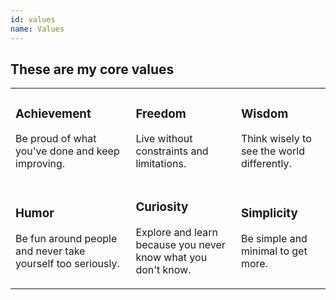```yaml
---
id: values
name: Values
---
```


<section>

<h2><strong>These are my core values</strong></h2>

<div class="values">
  <table>
    <tr>
      <td><h3><strong>Achievement</strong></h3>
        <p>Be proud of what you've done and keep improving.</p></td>
      <td><h3><strong>Freedom</strong></h3>
        <p>Live without constraints and limitations.</p></td>
      <td><h3><strong>Wisdom</strong></h3>
        <p>Think wisely to see the world differently.</p></td>
    </tr>
    <tr>
      <td><h3><strong>Humor</strong></h3>
        <p>Be fun around people and never take yourself too seriously.</p></td>
      <td><h3><strong>Curiosity</strong></h3>
        <p>Explore and learn because you never know what you don't know.</p></td>
      <td><h3><strong>Simplicity</strong></h3>
        <p>Be simple and minimal to get more.</p></td>
    </tr>
  </table>
</div>

</section>
